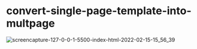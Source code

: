 # convert-single-page-template-into-multpage
![screencapture-127-0-0-1-5500-index-html-2022-02-15-15_56_39](https://user-images.githubusercontent.com/94356975/154043309-dea4abec-187a-4d0a-8422-d2e4fc6faef4.png)
